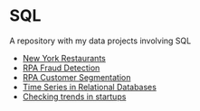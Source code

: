 # SQL
A repository with my data projects involving SQL 

* [New York Restaurants](https://gist.github.com/d384431c51b1b5f945d2b168c74a4f63)
* [RPA Fraud Detection](https://gist.github.com/f01cb00d941e40d0cc300113dd6db742)
* [RPA Customer Segmentation](https://gist.github.com/9d330877a5d484041be2ef9e5dedbb9c)
* [Time Series in Relational Databases](https://github.com/mlfa03/SQL/tree/main/Time_Series_Relational)
* [Checking trends in startups]()

